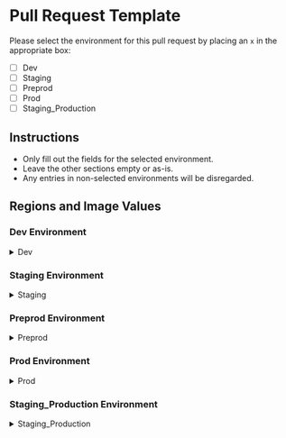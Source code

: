 # Pull Request Template

Please select the environment for this pull request by placing an `x` in the appropriate box:

- [ ] Dev
- [ ] Staging
- [ ] Preprod
- [ ] Prod
- [ ] Staging_Production

## Instructions
- Only fill out the fields for the selected environment.
- Leave the other sections empty or as-is.
- Any entries in non-selected environments will be disregarded.

## Regions and Image Values

### Dev Environment
<details>
<summary>Dev</summary>

- **AP Region:**
  - Image: [Enter image value here]

- **EU Region:**
  - Image: [Enter image value here]

- **US Region:**
  - Image: [Enter image value here]

</details>

### Staging Environment
<details>
<summary>Staging</summary>

**Note: Do not edit this section if you are raising PR for Dev environment.**

- **AP Region:**
  - Image: [ ]

- **EU Region:**
  - Image: [ ]

- **US Region:**
  - Image: [ ]

</details>

### Preprod Environment
<details>
<summary>Preprod</summary>

**Note: Do not edit this section if you are raising PR for Dev environment.**

- **AP Region:**
  - Image: [ ]

- **EU Region:**
  - Image: [ ]

- **US Region:**
  - Image: [ ]

</details>

### Prod Environment
<details>
<summary>Prod</summary>

**Note: Do not edit this section if you are raising PR for Dev environment.**

- **AP Region:**
  - Image: [ ]

- **EU Region:**
  - Image: [ ]

- **US Region:**
  - Image: [ ]

</details>

### Staging_Production Environment
<details>
<summary>Staging_Production</summary>

**Note: Do not edit this section if you are raising PR for Dev environment.**

- **AP Region:**
  - Image: [ ]

- **EU Region:**
  - Image: [ ]

- **US Region:**
  - Image: [ ]

</details>
